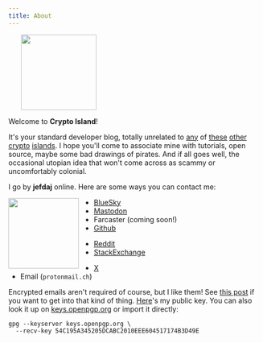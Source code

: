 ```yaml
---
title: About
---
```


<img src="/about/crab.png" style="margin-left: 25px; width: 150px"></img>

Welcome to **Crypto Island**!

It's your standard developer blog,
totally unrelated to [any][ci2] of [these][ci3] [other][ci4] [crypto][ci5] [islands][ci6].
I hope you'll come to associate mine with tutorials, open source, maybe some bad drawings of pirates.
And if all goes well, the occasional utopian idea that won't come across as scammy or uncomfortably colonial.

I go by **jefdaj** online. Here are some ways you can contact me:

<img src="/about/watercolor.png" style="height:10em; float:left; margin-right:30px"></img>

- [BlueSky](https://bsky.app/profile/jefdaj.bsky.social)
- [Mastodon](https://mastodon.social/@jefdaj)
- Farcaster (coming soon!)
- [Github](https://github.com/jefdaj)
* [Reddit](https://www.reddit.com/user/jefdaj)
* [StackExchange](https://stackoverflow.com/users/429898/jefdaj)
- [X](https://x.com/jefdaj)
- Email (`protonmail.ch`)
<!-- Meetup? -->
<!-- TODO bitmessage? -->

Encrypted emails aren't required of course, but I like them!
See [this post][post] if you want to get into that kind of thing.
[Here][pubkey]'s my public key.
You can also look it up on [keys.openpgp.org][openpgp] or import it directly:

~~~{ .bash }
gpg --keyserver keys.openpgp.org \
  --recv-key 54C195A345205DCABC2010EEE604517174B3D49E
~~~


[pubkey]:  /about/jefdaj.asc
[openpgp]: https://keys.openpgp.org
[post]: /posts/2021/10/01/how-i-generated-my-gpg-keys
[ci2]: https://www.nytimes.com/2018/02/02/technology/cryptocurrency-puerto-rico.html
[ci3]: https://www.curbed.com/2022/10/agia-island-crypto-elite-fyre-fest.html
[ci4]: https://www.satoshi-island.com/
[ci5]: https://twitter.com/cryptoislandinc
[ci6]: https://podcasts.apple.com/us/podcast/crypto-island/id1614253637
